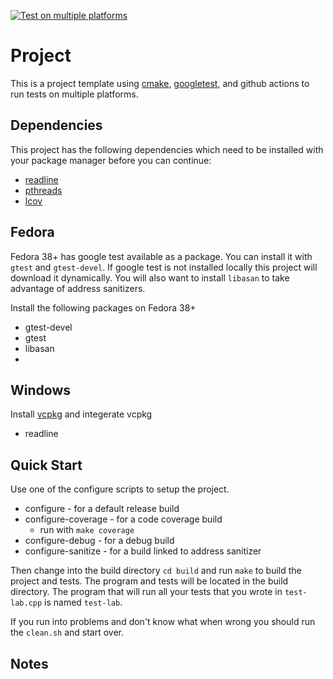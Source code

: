 [![Test on multiple platforms](https://github.com/shanep/cpp-project-template/actions/workflows/test-multi-platform.yml/badge.svg)](https://github.com/shanep/cpp-project-template/actions/workflows/test-multi-platform.yml)

# Project

This is a project template using [cmake](https://cmake.org/),
[googletest](https://github.com/google/googletest), and github actions to run
tests on multiple platforms.

## Dependencies

This project has the following dependencies which need to be installed with
your package manager before you can continue:

- [readline](https://tiswww.case.edu/php/chet/readline/rltop.html)
- [pthreads](https://hpc-tutorials.llnl.gov/posix/)
- [lcov](https://github.com/linux-test-project/lcov)

## Fedora

Fedora 38+ has google test available as a package. You can install it with
`gtest` and `gtest-devel`. If google test is not installed locally this project
will download it dynamically. You will also want to install `libasan` to take
advantage of address sanitizers.

Install the following packages on Fedora 38+

- gtest-devel
- gtest
- libasan
- 
## Windows

Install [vcpkg](https://vcpkg.io/en/getting-started) and integerate vcpkg 

- readline

## Quick Start

Use one of the configure scripts to setup the project.

- configure - for a default release build
- configure-coverage - for a code coverage build
  - run with `make coverage`
- configure-debug - for a debug build
- configure-sanitize - for a build linked to address sanitizer

Then change into the build directory `cd build` and run `make` to build the
project and tests. The program and tests will be located in the build directory.
The program that will run all your tests that you wrote in `test-lab.cpp` is
named `test-lab`.

If you run into problems and don't know what when wrong you should run the
`clean.sh` and start over.

## Notes
